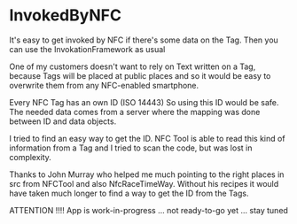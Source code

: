 InvokedByNFC
============

It's easy to get invoked by NFC if there's some data on the Tag.
Then you can use the InvokationFramework as usual

One of my customers doesn't want to rely on Text written on a Tag,
because Tags will be placed at public places and so it would be easy
to overwrite them from any NFC-enabled smartphone.

Every NFC Tag has an own ID (ISO 14443)
So using this ID would be safe. The needed data comes from a server where the mapping was done between ID and data objects.

I tried to find an easy way to get the ID.
NFC Tool is able to read this kind of information from a Tag and I tried to scan the code,
but was lost in complexity.

Thanks to John Murray who helped me much pointing to the right places in src from NFCTool
and also NfcRaceTimeWay. Without his recipes it would have taken much longer to find a way to get the ID from the Tags.

ATTENTION !!!!  App is work-in-progress ... not ready-to-go yet ... stay tuned
